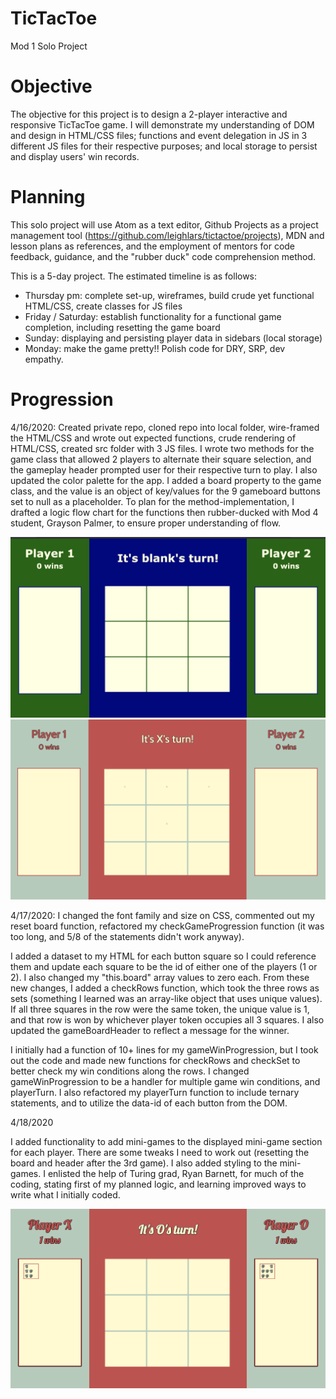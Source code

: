 # TicTacToe
Mod 1 Solo Project

# Objective
The objective for this project is to design a 2-player interactive and responsive TicTacToe game. I will demonstrate my understanding of DOM and design in HTML/CSS files; functions and event delegation in JS in 3 different JS files for their respective purposes; and local storage to persist and display users' win records.

# Planning
This solo project will use Atom as a text editor, Github Projects as a project management tool (https://github.com/leighlars/tictactoe/projects), MDN and lesson plans as references, and the employment of mentors for code feedback, guidance, and the "rubber duck" code comprehension method.

This is a 5-day project. The estimated timeline is as follows:
* Thursday pm: complete set-up, wireframes, build crude yet functional HTML/CSS, create classes for JS files
* Friday / Saturday: establish functionality for a functional game completion, including resetting the game board
* Sunday: displaying and persisting player data in sidebars (local storage)
* Monday: make the game pretty!! Polish code for DRY, SRP, dev empathy.

# Progression
4/16/2020: Created private repo, cloned repo into local folder, wire-framed the HTML/CSS and wrote out expected functions, crude rendering of HTML/CSS, created src folder with 3 JS files.
I wrote two methods for the game class that allowed 2 players to alternate their square selection, and the gameplay header prompted user for their respective turn to play. I also updated the color palette for the app. I added a board property to the game class, and the value is an object of key/values for the 9 gameboard buttons set to null as a placeholder. To plan for the method-implementation, I drafted a logic flow chart for the functions then rubber-ducked with Mod 4 student, Grayson Palmer, to ensure proper understanding of flow.

![screenshot of crude app](/readme-imgs/crude-render-html-css.png)
![screenshot of crude app](/readme-imgs/crude-functional-game-play.png)

4/17/2020: I changed the font family and size on CSS, commented out my reset board function, refactored my checkGameProgression function (it was too long, and 5/8 of the statements didn't work anyway).

I added a dataset to my HTML for each button square so I could reference them and update each square to be the id of either one of the players (1 or 2). I also changed my "this.board" array values to zero each.
From these new changes, I added a checkRows function, which took the three rows as sets (something I learned was an array-like object that uses unique values). If all three squares in the row were the same token, the unique value is 1, and that row is won by whichever player token occupies all 3 squares. I also updated the gameBoardHeader to reflect a message for the winner.

I initially had a function of 10+ lines for my gameWinProgression, but I took out the code and made new functions for checkRows and checkSet to better check my win conditions along the rows. I changed gameWinProgression to be a handler for multiple game win conditions, and playerTurn. I also refactored my playerTurn function to include ternary statements, and to utilize the data-id of each button from the DOM.

4/18/2020

I added functionality to add mini-games to the displayed mini-game section for each player. There are some tweaks I need to work out (resetting the board and header after the 3rd game). I also added styling to the mini-games. I enlisted the help of Turing grad, Ryan Barnett, for much of the coding, stating first of my planned logic, and learning improved ways to write what I initially coded.

![screenshot of displayed mini-games](/readme-imgs/displayed-minigames.png)
